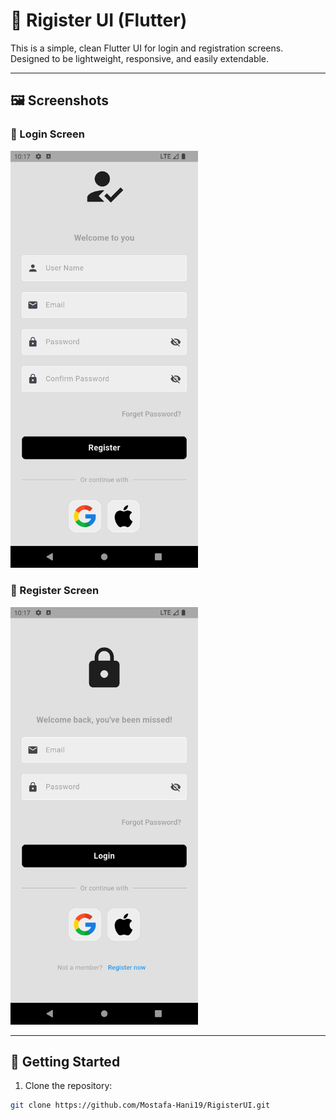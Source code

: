 # 📱 Rigister UI (Flutter)

This is a simple, clean Flutter UI for login and registration screens.  
Designed to be lightweight, responsive, and easily extendable.

---

## 🖼️ Screenshots

### 🔐 Login Screen

<img src="https://github.com/Mostafa-Hani19/RigisterUI/blob/master/assets/loginScreen.png?raw=true" width="300"/>

### 📝 Register Screen

<img src="https://github.com/Mostafa-Hani19/RigisterUI/blob/master/assets/rigisterScreen.png?raw=true" width="300"/>

---

## 🚀 Getting Started

1. Clone the repository:
```bash
git clone https://github.com/Mostafa-Hani19/RigisterUI.git
